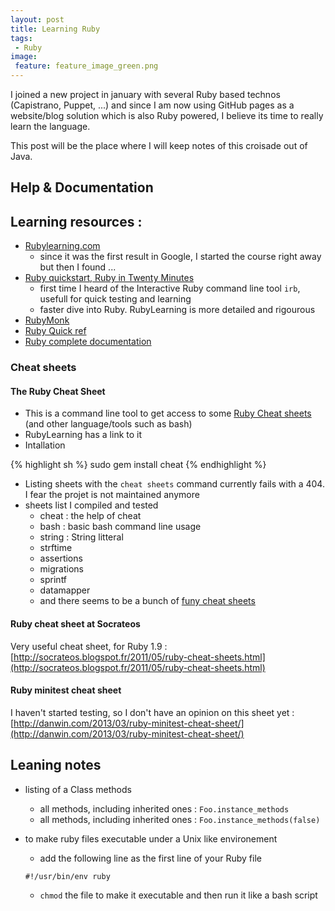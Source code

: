 ```yaml
---
layout: post
title: Learning Ruby
tags:
 - Ruby
image:
 feature: feature_image_green.png
---
```


I joined a new project in january with several Ruby based technos (Capistrano, Puppet, ...) and since I am now using GitHub pages as a website/blog solution which is also Ruby powered, I believe its time to really learn the language.

This post will be the place where I will keep notes of this croisade out of Java.


Help & Documentation
--------------------

## Learning resources :

* [Rubylearning.com](http://rubylearning.com)
    - since it was the first result in Google, I started the course right away but then I found ...
* [Ruby quickstart, Ruby in Twenty Minutes](https://www.ruby-lang.org/en/documentation/quickstart/)
    - first time I heard of the Interactive Ruby command line tool `irb`, usefull for quick testing and learning
    - faster dive into Ruby. RubyLearning is more detailed and rigourous
* [RubyMonk](https://rubymonk.com/)
* [Ruby Quick ref](http://www.zenspider.com/Languages/Ruby/QuickRef.html)
* [Ruby complete documentation](http://www.ruby-doc.org/)

### Cheat sheets

#### The Ruby Cheat Sheet
* This is a command line tool to get access to some [Ruby Cheat sheets](http://cheat.errtheblog.com/) (and other language/tools such as bash)
* RubyLearning has a link to it
* Intallation

{% highlight sh %}
sudo gem install cheat
{% endhighlight %}

* Listing sheets with the `cheat sheets` command currently fails with a 404. I fear the projet is not maintained anymore
* sheets list I compiled and tested
    + cheat : the help of cheat
    + bash : basic bash command line usage
    + string : String litteral
    + strftime
    + assertions
    + migrations
    + sprintf
    + datamapper
    + and there seems to be a bunch of [funy cheat sheets](http://errtheblog.com/posts/91-the-best-of-cheat)

#### Ruby cheat sheet at Socrateos
Very useful cheat sheet, for Ruby 1.9 : [http://socrateos.blogspot.fr/2011/05/ruby-cheat-sheets.html](http://socrateos.blogspot.fr/2011/05/ruby-cheat-sheets.html)

#### Ruby minitest cheat sheet
I haven't started testing, so I don't have an opinion on this sheet yet : [http://danwin.com/2013/03/ruby-minitest-cheat-sheet/](http://danwin.com/2013/03/ruby-minitest-cheat-sheet/)

## Leaning notes

* listing of a Class methods
    - all methods, including inherited ones : `Foo.instance_methods`
    - all methods, including inherited ones : `Foo.instance_methods(false)`
* to make ruby files executable under a Unix like environement
    - add the following line as the first line of your Ruby file
    
    ```
    #!/usr/bin/env ruby
    ```

    - `chmod` the file to make it executable and then run it like a bash script

